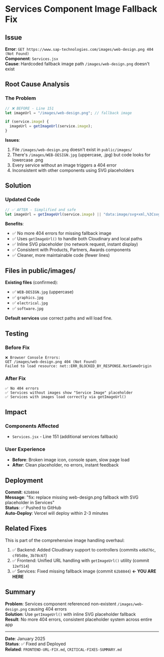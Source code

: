 # Services Component Image Fallback Fix

## Issue
**Error**: `GET https://www.sap-technologies.com/images/web-design.png 404 (Not Found)`  
**Component**: `Services.jsx`  
**Cause**: Hardcoded fallback image path `/images/web-design.png` doesn't exist

## Root Cause Analysis

### The Problem
```javascript
// ❌ BEFORE - Line 151
let imageUrl = "/images/web-design.png"; // fallback image

if (service.image) {
  imageUrl = getImageUrl(service.image);
}
```

**Issues**:
1. File `/images/web-design.png` doesn't exist in `public/images/`
2. There's `/images/WEB-DESIGN.jpg` (uppercase, .jpg) but code looks for lowercase .png
3. Every service without an image triggers a 404 error
4. Inconsistent with other components using SVG placeholders

## Solution

### Updated Code
```javascript
// ✅ AFTER - Simplified and safe
let imageUrl = getImageUrl(service.image) || "data:image/svg+xml,%3Csvg xmlns='http://www.w3.org/2000/svg' width='400' height='300'%3E%3Crect fill='%23f3f4f6' width='400' height='300'/%3E%3Ctext fill='%236b7280' font-family='Arial' font-size='20' x='50%25' y='50%25' text-anchor='middle' dominant-baseline='middle'%3EService Image%3C/text%3E%3C/svg%3E";
```

**Benefits**:
- ✅ No more 404 errors for missing fallback image
- ✅ Uses `getImageUrl()` to handle both Cloudinary and local paths
- ✅ Inline SVG placeholder (no network request, instant display)
- ✅ Consistent with Products, Partners, Awards components
- ✅ Cleaner, more maintainable code (fewer lines)

## Files in public/images/

**Existing files** (confirmed):
- ✅ `WEB-DESIGN.jpg` (uppercase)
- ✅ `graphics.jpg`
- ✅ `electrical.jpg`
- ✅ `software.jpg`

**Default services** use correct paths and will load fine.

## Testing

### Before Fix
```
❌ Browser Console Errors:
GET /images/web-design.png 404 (Not Found)
Failed to load resource: net::ERR_BLOCKED_BY_RESPONSE.NotSameOrigin
```

### After Fix
```
✅ No 404 errors
✅ Services without images show "Service Image" placeholder
✅ Services with images load correctly via getImageUrl()
```

## Impact

### Components Affected
- `Services.jsx` - Line 151 (additional services fallback)

### User Experience
- **Before**: Broken image icon, console spam, slow page load
- **After**: Clean placeholder, no errors, instant feedback

## Deployment

**Commit**: `62b8844`  
**Message**: "fix: replace missing web-design.png fallback with SVG placeholder in Services"  
**Status**: ✅ Pushed to GitHub  
**Auto-Deploy**: Vercel will deploy within 2-3 minutes

## Related Fixes

This is part of the comprehensive image handling overhaul:
1. ✅ Backend: Added Cloudinary support to controllers (commits `ed6d76c`, `cf05d8e`, `3b78c67`)
2. ✅ Frontend: Unified URL handling with `getImageUrl()` utility (commit `12ef514`)
3. ✅ Services: Fixed missing fallback image (commit `62b8844`) **← YOU ARE HERE**

## Summary

**Problem**: Services component referenced non-existent `/images/web-design.png` causing 404 errors  
**Solution**: Use `getImageUrl()` with inline SVG placeholder fallback  
**Result**: No more 404 errors, consistent placeholder system across entire app

---

**Date**: January 2025  
**Status**: ✅ Fixed and Deployed  
**Related**: `FRONTEND-URL-FIX.md`, `CRITICAL-FIXES-SUMMARY.md`
